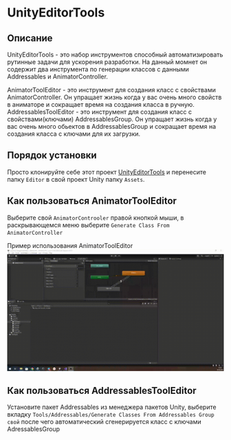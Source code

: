 # UnityEditorTools

## Описание
UnityEditorTools - это набор инструментов способный автоматизировать рутинные задачи для ускорения разработки. На данный момнет он содержит два инструмента по генерации классов с данными Addressables и AnimatorController. 

AnimatorToolEditor  - это инструмент для создания класс с свойствами AnimatorController. Он упращает жизнь когда у вас очень много свойств в аниматоре и сокращает время на создания класса в ручную.
AddressablesToolEditor  - это инструмент для создания класс с свойствами(ключами) AddressablesGroup. Он упращает жизнь когда у вас очень много обьектов в AddressablesGroup и сокращает время на создания класса с ключами для их загрузки.

## Порядок установки
Просто клонируйте себе этот проект [UnityEditorTools](https://github.com/Rutherfordum/UnityEditorTools) и перенесите папку `Editor` в свой проект Unity папку `Assets`.

## Как пользоваться AnimatorToolEditor
Выберите свой `AnimatorControoler` правой кнопкой мыши, в раскрывающемся меню выберите `Generate Class From AnimatorController` 

Пример использования AnimatorToolEditor
![Alt Text](https://github.com/Rutherfordum/UnityAnimatorTools/blob/main/VideoResources/2024-04-26-17-51-33.gif)

## Как пользоваться AddressablesToolEditor
Установите пакет Addressables из менеджера пакетов Unity, выберите вкладку `Tools/Addressables/Generate Classes From Addressables Group свой` после чего автоматический сгенерируется класс с ключами AdressablesGroup 
